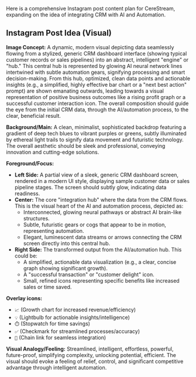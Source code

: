 Here is a comprehensive Instagram post content plan for CereStream, expanding on the idea of integrating CRM with AI and Automation.

## Instagram Post Idea (Visual)

**Image Concept:**
A dynamic, modern visual depicting data seamlessly flowing from a stylized, generic CRM dashboard interface (showing typical customer records or sales pipelines) into an abstract, intelligent "engine" or "hub." This central hub is represented by glowing AI neural network lines intertwined with subtle automation gears, signifying processing and smart decision-making. From this hub, optimized, clean data points and actionable insights (e.g., a simplified, highly effective bar chart or a "next best action" prompt) are shown emanating outwards, leading towards a visual representation of positive business outcomes like a rising profit graph or a successful customer interaction icon. The overall composition should guide the eye from the initial CRM data, through the AI/automation process, to the clear, beneficial result.

**Background/Main:**
A clean, minimalist, sophisticated backdrop featuring a gradient of deep tech blues to vibrant purples or greens, subtly illuminated by ethereal light trails to signify data movement and futuristic technology. The overall aesthetic should be sleek and professional, conveying innovation and cutting-edge solutions.

**Foreground/Focus:**
*   **Left Side:** A partial view of a sleek, generic CRM dashboard screen, rendered in a modern UI style, displaying sample customer data or sales pipeline stages. The screen should subtly glow, indicating data readiness.
*   **Center:** The core "integration hub" where the data from the CRM flows. This is the visual heart of the AI and automation process, depicted as:
    *   Interconnected, glowing neural pathways or abstract AI brain-like structures.
    *   Subtle, futuristic gears or cogs that appear to be in motion, representing automation.
    *   Elegant, luminescent data streams or arrows connecting the CRM screen directly into this central hub.
*   **Right Side:** The transformed output from the AI/automation hub. This could be:
    *   A simplified, actionable data visualization (e.g., a clear, concise graph showing significant growth).
    *   A "successful transaction" or "customer delight" icon.
    *   Small, refined icons representing specific benefits like increased sales or time saved.

**Overlay icons:**
*   `📈` (Growth chart for increased revenue/efficiency)
*   `💡` (Lightbulb for actionable insights/intelligence)
*   `⏱️` (Stopwatch for time savings)
*   `✅` (Checkmark for streamlined processes/accuracy)
*   `🔗` (Chain link for seamless integration)

**Visual Analogy/Feeling:**
Streamlined, intelligent, effortless, powerful, future-proof, simplifying complexity, unlocking potential, efficient. The visual should evoke a feeling of relief, control, and significant competitive advantage through intelligent automation.